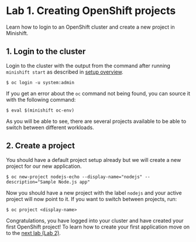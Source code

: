 # Lab 1. Creating OpenShift projects

Learn how to login to an OpenShift cluster and create a new project in Minishift.

## 1. Login to the cluster

Login to the cluster with the output from the command after running `minishift start` as described in [setup overview](../README.md).

```
$ oc login -u system:admin
```

If you get an error about the `oc` command not being found, you can source it with the following command:

```
$ eval $(minishift oc-env)
```

As you will be able to see, there are several projects available to be able to switch between different workloads.

## 2. Create a project

You should have a default project setup already but we will create a new project for our new application. 

```
$ oc new-project nodejs-echo --display-name="nodejs" --description="Sample Node.js app"
```

Now you should have a new project with the label `nodejs` and your active project will now point to it. If you want to switch between projects, run:

```
$ oc project <display-name>
```

Congratulations, you have logged into your cluster and have created your first OpenShift project! To learn how to create your first application move on to the [next lab (Lab 2)](../Lab2/README.md).
